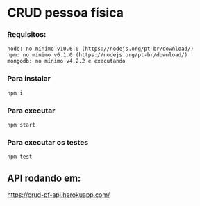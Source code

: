 # CRUD pessoa física

### Requisitos:
```
node: no mínimo v10.6.0 (https://nodejs.org/pt-br/download/)
npm: no mínimo v6.1.0 (https://nodejs.org/pt-br/download/)
mongodb: no mínimo v4.2.2 e executando
```

### Para instalar
```
npm i
```

### Para executar
```
npm start
```

### Para executar os testes
```
npm test
```

## API rodando em:
https://crud-pf-api.herokuapp.com/
